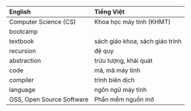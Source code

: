 |English|Tiếng Việt|
|:------|:---------|
|Computer Science (CS)|Khoa học máy tính (KHMT)|
|bootcamp||
|textbook|sách giáo khoa, sách giáo trình|
|recursion|đệ quy|
|abstraction|trừu tượng, khái quát|
|code|mã, mã máy tính|
|compiler|trình biên dịch|
|language|ngôn ngữ máy tính|
|OSS, Open Source Software|Phần mềm nguồn mở|
